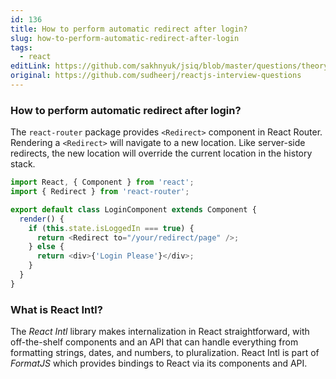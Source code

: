 ```yaml
---
id: 136
title: How to perform automatic redirect after login?
slug: how-to-perform-automatic-redirect-after-login
tags:
  - react
editLink: https://github.com/sakhnyuk/jsiq/blob/master/questions/theory/react/136.md
original: https://github.com/sudheerj/reactjs-interview-questions
---
```


### How to perform automatic redirect after login?

The `react-router` package provides `<Redirect>` component in React Router. Rendering a `<Redirect>` will navigate to a new location. Like server-side redirects, the new location will override the current location in the history stack.

```javascript
import React, { Component } from 'react';
import { Redirect } from 'react-router';

export default class LoginComponent extends Component {
  render() {
    if (this.state.isLoggedIn === true) {
      return <Redirect to="/your/redirect/page" />;
    } else {
      return <div>{'Login Please'}</div>;
    }
  }
}
```

### What is React Intl?

The _React Intl_ library makes internalization in React straightforward, with off-the-shelf components and an API that can handle everything from formatting strings, dates, and numbers, to pluralization. React Intl is part of _FormatJS_ which provides bindings to React via its components and API.